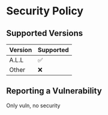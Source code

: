 # Security Policy

## Supported Versions

| Version | Supported          |
| ------- | ------------------ |
| A.L.L   | :white_check_mark: |
| Other   | :x:                |

## Reporting a Vulnerability

Only vuln, no security
